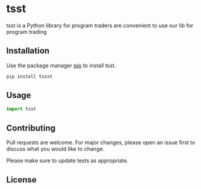 # tsst

tsst is a Python library for program traders are convenient to use our lib for program trading

## Installation

Use the package manager [pip]() to install tsst.

```bash
pip install tssst
```

## Usage

```python
import tsst


```

## Contributing
Pull requests are welcome. For major changes, please open an issue first to discuss what you would like to change.

Please make sure to update tests as appropriate.

## License
